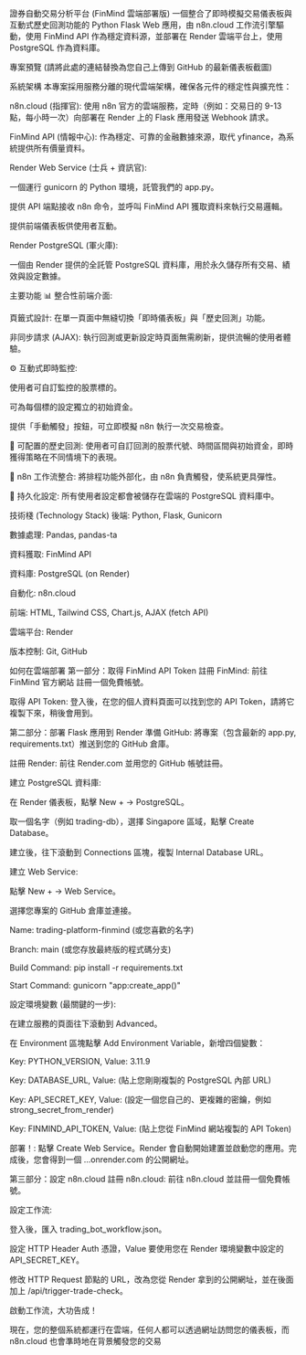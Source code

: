 證券自動交易分析平台 (FinMind 雲端部署版)
一個整合了即時模擬交易儀表板與互動式歷史回測功能的 Python Flask Web 應用，由 n8n.cloud 工作流引擎驅動，使用 FinMind API 作為穩定資料源，並部署在 Render 雲端平台上，使用 PostgreSQL 作為資料庫。

專案預覽
(請將此處的連結替換為您自己上傳到 GitHub 的最新儀表板截圖)

系統架構
本專案採用服務分離的現代雲端架構，確保各元件的穩定性與擴充性：

n8n.cloud (指揮官): 使用 n8n 官方的雲端服務，定時（例如：交易日的 9-13 點，每小時一次）向部署在 Render 上的 Flask 應用發送 Webhook 請求。

FinMind API (情報中心): 作為穩定、可靠的金融數據來源，取代 yfinance，為系統提供所有價量資料。

Render Web Service (士兵 + 資訊官):

一個運行 gunicorn 的 Python 環境，託管我們的 app.py。

提供 API 端點接收 n8n 命令，並呼叫 FinMind API 獲取資料來執行交易邏輯。

提供前端儀表板供使用者互動。

Render PostgreSQL (軍火庫):

一個由 Render 提供的全託管 PostgreSQL 資料庫，用於永久儲存所有交易、績效與設定數據。

主要功能
📊 整合性前端介面:

頁籤式設計: 在單一頁面中無縫切換「即時儀表板」與「歷史回測」功能。

非同步請求 (AJAX): 執行回測或更新設定時頁面無需刷新，提供流暢的使用者體驗。

⚙️ 互動式即時監控:

使用者可自訂監控的股票標的。

可為每個標的設定獨立的初始資金。

提供「手動觸發」按鈕，可立即模擬 n8n 執行一次交易檢查。

🤖 可配置的歷史回測: 使用者可自訂回測的股票代號、時間區間與初始資金，即時獲得策略在不同情境下的表現。

🚀 n8n 工作流整合: 將排程功能外部化，由 n8n 負責觸發，使系統更具彈性。

📝 持久化設定: 所有使用者設定都會被儲存在雲端的 PostgreSQL 資料庫中。

技術棧 (Technology Stack)
後端: Python, Flask, Gunicorn

數據處理: Pandas, pandas-ta

資料獲取: FinMind API

資料庫: PostgreSQL (on Render)

自動化: n8n.cloud

前端: HTML, Tailwind CSS, Chart.js, AJAX (fetch API)

雲端平台: Render

版本控制: Git, GitHub

如何在雲端部署
第一部分：取得 FinMind API Token
註冊 FinMind: 前往 FinMind 官方網站 註冊一個免費帳號。

取得 API Token: 登入後，在您的個人資料頁面可以找到您的 API Token，請將它複製下來，稍後會用到。

第二部分：部署 Flask 應用到 Render
準備 GitHub: 將專案（包含最新的 app.py, requirements.txt）推送到您的 GitHub 倉庫。

註冊 Render: 前往 Render.com 並用您的 GitHub 帳號註冊。

建立 PostgreSQL 資料庫:

在 Render 儀表板，點擊 New + -> PostgreSQL。

取一個名字（例如 trading-db），選擇 Singapore 區域，點擊 Create Database。

建立後，往下滾動到 Connections 區塊，複製 Internal Database URL。

建立 Web Service:

點擊 New + -> Web Service。

選擇您專案的 GitHub 倉庫並連接。

Name: trading-platform-finmind (或您喜歡的名字)

Branch: main (或您存放最終版的程式碼分支)

Build Command: pip install -r requirements.txt

Start Command: gunicorn "app:create_app()"

設定環境變數 (最關鍵的一步):

在建立服務的頁面往下滾動到 Advanced。

在 Environment 區塊點擊 Add Environment Variable，新增四個變數：

Key: PYTHON_VERSION, Value: 3.11.9

Key: DATABASE_URL, Value: (貼上您剛剛複製的 PostgreSQL 內部 URL)

Key: API_SECRET_KEY, Value: (設定一個您自己的、更複雜的密鑰，例如 strong_secret_from_render)

Key: FINMIND_API_TOKEN, Value: (貼上您從 FinMind 網站複製的 API Token)

部署！: 點擊 Create Web Service。Render 會自動開始建置並啟動您的應用。完成後，您會得到一個 ...onrender.com 的公開網址。

第三部分：設定 n8n.cloud
註冊 n8n.cloud: 前往 n8n.cloud 並註冊一個免費帳號。

設定工作流:

登入後，匯入 trading_bot_workflow.json。

設定 HTTP Header Auth 憑證，Value 要使用您在 Render 環境變數中設定的 API_SECRET_KEY。

修改 HTTP Request 節點的 URL，改為您從 Render 拿到的公開網址，並在後面加上 /api/trigger-trade-check。

啟動工作流，大功告成！

現在，您的整個系統都運行在雲端，任何人都可以透過網址訪問您的儀表板，而 n8n.cloud 也會準時地在背景觸發您的交易